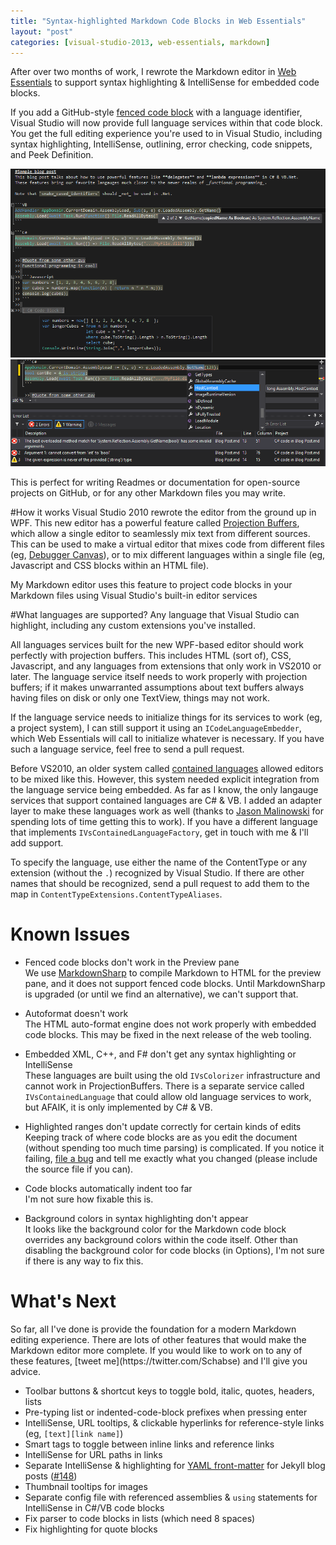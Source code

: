 ```yaml
---
title: "Syntax-highlighted Markdown Code Blocks in Web Essentials"
layout: "post"
categories: [visual-studio-2013, web-essentials, markdown]
---
```


After over two months of work, I rewrote the Markdown editor in [Web Essentials](http://vswebessentials.com/) to support syntax highlighting & IntelliSense for embedded code blocks.

If you add a GitHub-style [fenced code block](https://help.github.com/articles/github-flavored-markdown#syntax-highlighting) with a language identifier, Visual Studio will now provide full language services within that code block.
You get the full editing experience you're used to in Visual Studio, including syntax highlighting, IntelliSense, outlining, error checking, code snippets, and Peek Definition.

![Markdown Code Blocks](/images/2013/markdown-code-demo.png)
![Markdown IntelliSense & Errors](/images/2013/markdown-errors-intellisense.png)

This is perfect for writing Readmes or documentation for open-source projects on GitHub, or for any other Markdown files you may write.

#How it works
Visual Studio 2010 rewrote the editor from the ground up in WPF.  This new editor has a powerful feature called [Projection Buffers](http://msdn.microsoft.com/en-us/library/dd885240.aspx#projection), which allow a single editor to seamlessly mix text from different sources.  This can be used to make a virtual editor that mixes code from different files (eg, [Debugger Canvas](http://blogs.msdn.com/b/kaelr/archive/2012/03/10/code-canvas-vs-code-bubbles-vs-debugger-canvas.aspx)), or to mix different languages within a single file (eg, Javascript and CSS blocks within an HTML file).

My Markdown editor uses this feature to project code blocks in your Markdown files using Visual Studio's built-in editor services   

#What languages are supported?
Any language that Visual Studio can highlight, including any custom extensions you've installed.  

All languages services built for the new WPF-based editor should work perfectly with projection buffers.  This includes HTML (sort of), CSS, Javascript, and any languages from extensions that only work in VS2010 or later.  The language service itself needs to work properly with projection buffers; if it makes unwarranted assumptions about text buffers always having files on disk or only one TextView, things may not work.  

If the language service needs to initialize things for its services to work (eg, a project system), I can still support it using an `ICodeLanguageEmbedder`, which Web Essentials will call to initialize whatever is necessary.  If you have such a language service, feel free to send a pull request.

Before VS2010, an older system called [contained languages](http://msdn.microsoft.com/en-us/library/bb166334.aspx) allowed editors to be mixed like this.  However, this system needed explicit integration from the language service being embedded.  As far as I know, the only langauge services that support contained languages are C# & VB.  I added an adapter layer to make these languages work as well (thanks to [Jason Malinowski](https://twitter.com/jasonmalinowski) for spending lots of time getting this to work).  If you have a different language that implements `IVsContainedLanguageFactory`, get in touch with me & I'll add support.

To specify the language, use either the name of the ContentType or any extension (without the `.`) recognized by Visual Studio.  If there are other names that should be recognized, send a pull request to add them to the map in `ContentTypeExtensions.ContentTypeAliases`.

<h1 id="known-issues">Known Issues</h1>

 - Fenced code blocks don't work in the Preview pane  
We use [MarkdownSharp](https://code.google.com/p/markdownsharp/) to compile Markdown to HTML for the preview pane, and it does not support fenced code blocks.  Until MarkdownSharp is upgraded (or until we find an alternative), we can't support that.

 - Autoformat doesn't work  
  The HTML auto-format engine does not work properly with embedded code blocks.  This may be fixed in the next release of the web tooling.

 - Embedded XML, C++, and F# don't get any syntax highlighting or IntelliSense  
  These languages are built using the old `IVsColorizer` infrastructure and cannot work in ProjectionBuffers.  There is a separate service called `IVsContainedLanguage` that could allow old language services to work, but AFAIK, it is only implemented by C# & VB.

 - Highlighted ranges don't update correctly for certain kinds of edits  
Keeping track of where code blocks are as you edit the document (without spending too much time parsing) is complicated.  If you notice it failing, [file a bug](https://github.com/madskristensen/WebEssentials2013/issues/new) and tell me exactly what you changed (please include the source file if you can).

 - Code blocks automatically indent too far  
I'm not sure how fixable this is.

 - Background colors in syntax highlighting don't appear  
It looks like the background color for the Markdown code block overrides any background colors within the code itself.  Other than disabling the background color for code blocks (in Options), I'm not sure if there is any way to fix this.


<h1 id="whats-next">What's Next</h1>
So far, all I've done is provide the foundation for a modern Markdown editing experience.  There are lots of other features that would make the Markdown editor more complete.  If you would like to work on to any of these features, [tweet me](https://twitter.com/Schabse) and I'll give you advice.

 - Toolbar buttons & shortcut keys to toggle bold, italic, quotes, headers, lists
 - Pre-typing list or indented-code-block prefixes when pressing enter
 - IntelliSense, URL tooltips, & clickable hyperlinks for reference-style links (eg, `[text][link name]`)
 - Smart tags to toggle between inline links and reference links
 - IntelliSense for URL paths in links
 - Separate IntelliSense & highlighting for [YAML front-matter](http://jekyllrb.com/docs/frontmatter/) for Jekyll blog posts ([#148](https://github.com/madskristensen/WebEssentials2013/issues/148#issuecomment-26823193))
 - Thumbnail tooltips for images
 - Separate config file with referenced assemblies & `using` statements for IntelliSense in C#/VB code blocks
 - Fix parser to code blocks in lists (which need 8 spaces)
 - Fix highlighting for quote blocks